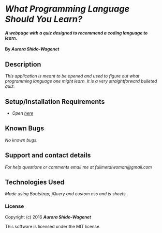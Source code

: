 # _What Programming Language Should You Learn?_

#### _A webpage with a quiz designed to recommend a coding language to learn._

#### By _**Aurora Shido-Wagenet**_

## Description

_This application is meant to be opened and used to figure out what programming language one might learn. It is a very straightforward bulleted quiz._

## Setup/Installation Requirements

* _Open [here](https://juniperxandxlamplight.github.io/Programming-Language-Quiz/)_

## Known Bugs

_No known bugs._

## Support and contact details

_For help questions or comments email me at fullmetalwoman@gmail.com_

## Technologies Used

_Made using Bootstrap, jQuery and custom css and js sheets._

### License

Copyright (c) 2016 **_Aurora Shido-Wagenet_**

This software is licensed under the MIT license.
